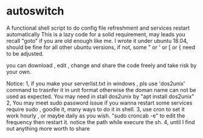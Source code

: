 # autoswitch
A functional shell script to do config file refreshment and services restart automatically 
This is a lazy code for a solid requirement, may leads you recall "goto" if you are old enough like me. I wrote it under ubuntu 18.04, should be fine for all other ubuntu versions, if not, some " or ' or [ or { need to be adjusted. 

you can download , edit , change and share the code freely and take risk by your own.

Notice: 
1, if you make your serverlist.txt in windows , pls use 'dos2unix' command to trasnfer it in unit format otherwise the doman name can not be used as expected.  You may need in stall dos2unix by "apt install dos2unix"
2, You may meet sudo password issue if you wanna restart some services require sudo , goodle it, many ways to do it in shell.
3, use cron to set it work hourly , or maybe daily as you wish. "sudo croncab -e" to edit the frequency then restart it. notice the path while execure the sh.
4, until I find out anything more worth to share
